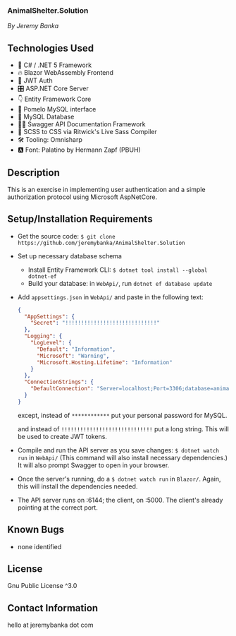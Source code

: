 ### AnimalShelter.Solution

_By Jeremy Banka_

## Technologies Used

- 🎵 C# / .NET 5 Framework
- 🔥 Blazor WebAssembly Frontend
- 🛂 JWT Auth
- 🎛️ ASP.NET Core Server
- 👇 Entity Framework Core
- 🍋 Pomelo MySQL interface
- 🧮 MySQL Database
- 🏴‍☠️ Swagger API Documentation Framework
- 💅 SCSS to CSS via Ritwick's Live Sass Compiler
- 🛠️ Tooling: Omnisharp
- 🅰️ Font: Palatino by Hermann Zapf (PBUH)

## Description

This is an exercise in implementing user authentication and a simple authorization protocol using Microsoft AspNetCore.

## Setup/Installation Requirements

- Get the source code: `$ git clone https://github.com/jeremybanka/AnimalShelter.Solution`
- Set up necessary database schema
  - Install Entity Framework CLI: `$ dotnet tool install --global dotnet-ef`
  - Build your database: in `WebApi/`, run `dotnet ef database update`
- Add `appsettings.json` in `WebApi/` and paste in the following text:

  ```json
  {
    "AppSettings": {
      "Secret": "!!!!!!!!!!!!!!!!!!!!!!!!!!!!!"
    },
    "Logging": {
      "LogLevel": {
        "Default": "Information",
        "Microsoft": "Warning",
        "Microsoft.Hosting.Lifetime": "Information"
      }
    },
    "ConnectionStrings": {
      "DefaultConnection": "Server=localhost;Port=3306;database=animal_shelter;uid=root;pwd=************;"
    }
  }
  ```

  except, instead of `************` put your personal password for MySQL.

  and instead of `!!!!!!!!!!!!!!!!!!!!!!!!!!!!!` put a long string. This will be used to create JWT tokens.

- Compile and run the API server as you save changes: `$ dotnet watch run` in `WebApi/` (This command will also install necessary dependencies.) It will also prompt Swagger to open in your browser.
- Once the server's running, do a `$ dotnet watch run` in `Blazor/`. Again, this will install the dependencies needed.
- The API server runs on :6144; the client, on :5000. The client's already pointing at the correct port.

## Known Bugs

- none identified

## License

Gnu Public License ^3.0

## Contact Information

hello at jeremybanka dot com
